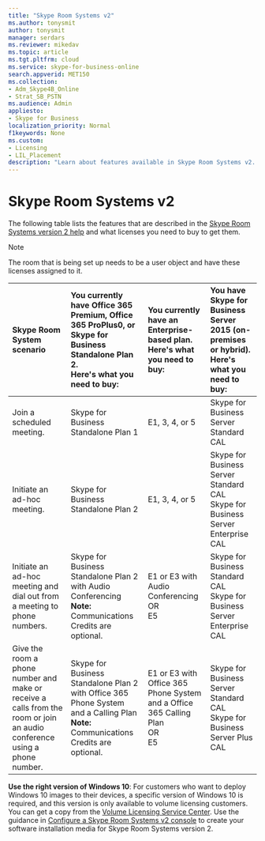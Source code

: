 ```yaml
---
title: "Skype Room Systems v2"
ms.author: tonysmit
author: tonysmit
manager: serdars
ms.reviewer: mikedav
ms.topic: article
ms.tgt.pltfrm: cloud
ms.service: skype-for-business-online
search.appverid: MET150
ms.collection: 
- Adm_Skype4B_Online
- Strat_SB_PSTN
ms.audience: Admin
appliesto:
- Skype for Business 
localization_priority: Normal
f1keywords: None
ms.custom:
- Licensing
- LIL_Placement
description: "Learn about features available in Skype Room Systems v2. "
---
```


# Skype Room Systems v2
<a name="bkmk_srs"> </a>

The following table lists the features that are described in the [Skype Room Systems version 2 help](https://support.office.com/article/e667f40e-5aab-40c1-bd68-611fe0002ba2) and what licenses you need to buy to get them.
  
> [!NOTE]
> The room that is being set up needs to be a user object and have these licenses assigned to it.
  
| Skype Room System scenario |You currently have Office 365 Premium, Office 365 ProPlus0, or Skype for Business Standalone Plan 2. <br/> Here's what you need to buy: |You currently have an Enterprise-based plan. <br/> Here's what you need to buy: |You have Skype for Business Server 2015 (on-premises or hybrid). <br/> Here's what you need to buy: |
|:-----|:-----|:-----|:-----|
|Join a scheduled meeting.   |Skype for Business Standalone Plan 1  |E1, 3, 4, or 5   |Skype for Business Server Standard CAL  |
|Initiate an ad-hoc meeting.  |Skype for Business Standalone Plan 2  |E1, 3, 4, or 5   |Skype for Business Server Standard CAL  <br/> Skype for Business Server Enterprise CAL   |
|Initiate an ad-hoc meeting and dial out from a meeting to phone numbers.   |Skype for Business Standalone Plan 2 with Audio Conferencing  <br/> **Note:** Communications Credits are optional.           |E1 or E3 with Audio Conferencing  <br/> OR  <br/> E5  <br/> |Skype for Business Standard CAL  <br/> Skype for Business Server Enterprise CAL  |
|Give the room a phone number and make or receive a calls from the room or join an audio conference using a phone number. |Skype for Business Standalone Plan 2 with Office 365 Phone System and a Calling Plan  <br/> **Note:** Communications Credits are optional.           |E1 or E3 with Office 365 Phone System and a Office 365 Calling Plan  <br/> OR  <br/> E5  <br/> |Skype for Business Server Standard CAL  <br/> Skype for Business Server Plus CAL |
   
 **Use the right version of Windows 10**: For customers who want to deploy Windows 10 images to their devices, a specific version of Windows 10 is required, and this version is only available to volume licensing customers.  You can get a copy from the [Volume Licensing Service Center](https://www.microsoft.com/Licensing/servicecenter/). Use the guidance in [Configure a Skype Room Systems v2 console](Skypeforbusiness/deploy/deploy-clients/console.md) to create your software installation media for Skype Room Systems version 2.
